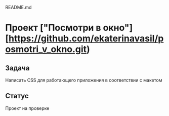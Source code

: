 README.md

# Проект ["Посмотри в окно"] [https://github.com/ekaterinavasil/posmotri_v_okno.git)

## Задача

Написать CSS для работающего приложения в соответствии с макетом

## Статус

Проект на проверке
